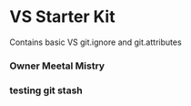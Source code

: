 # VS Starter Kit

Contains basic VS git.ignore and git.attributes

### Owner Meetal Mistry
### testing git stash